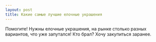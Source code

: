 ```yaml
---
layout: post 
title: Какие самые лучшие елочные украшения 
--- 
```

Помогите! Нужны елочные украшения, на рынке столько разных вариантов, что уже запутался! Кто брал? Хочу закупиться заранее.
